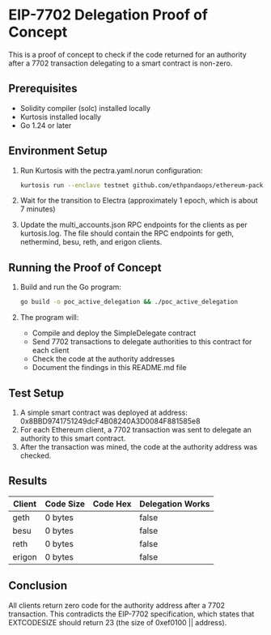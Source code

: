 # EIP-7702 Delegation Proof of Concept

This is a proof of concept to check if the code returned for an authority after a 7702 transaction delegating to a smart contract is non-zero.

## Prerequisites

- Solidity compiler (solc) installed locally
- Kurtosis installed locally
- Go 1.24 or later

## Environment Setup

1. Run Kurtosis with the pectra.yaml.norun configuration:
   ```bash
   kurtosis run --enclave testnet github.com/ethpandaops/ethereum-package --args-file pectra.yaml.norun 2>1&> kurtosis.log
   ```

2. Wait for the transition to Electra (approximately 1 epoch, which is about 7 minutes)

3. Update the multi_accounts.json RPC endpoints for the clients as per kurtosis.log. The file should contain the RPC endpoints for geth, nethermind, besu, reth, and erigon clients.

## Running the Proof of Concept

1. Build and run the Go program:
   ```bash
   go build -o poc_active_delegation && ./poc_active_delegation
   ```

2. The program will:
   - Compile and deploy the SimpleDelegate contract
   - Send 7702 transactions to delegate authorities to this contract for each client
   - Check the code at the authority addresses
   - Document the findings in this README.md file

## Test Setup

1. A simple smart contract was deployed at address: 0x8BBD9741751249dcF4B08240A3D0084F881585e8
2. For each Ethereum client, a 7702 transaction was sent to delegate an authority to this smart contract.
3. After the transaction was mined, the code at the authority address was checked.

## Results

| Client | Code Size | Code Hex | Delegation Works |
|--------|-----------|----------|------------------|
| geth | 0 bytes |  | false |
| besu | 0 bytes |  | false |
| reth | 0 bytes |  | false |
| erigon | 0 bytes |  | false |

## Conclusion

All clients return zero code for the authority address after a 7702 transaction. This contradicts the EIP-7702 specification, which states that EXTCODESIZE should return 23 (the size of 0xef0100 || address).